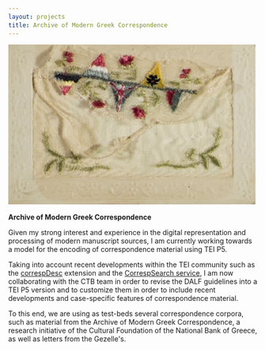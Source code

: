 ```yaml
---
layout: projects
title: Archive of Modern Greek Correspondence
---
```

<a href="http://www.europeana1914-1918.eu/nl/contributions/3436"><img src="../images/correspondence1.jpg" width="500"/></a>

**Archive of Modern Greek Correspondence**

Given my strong interest and experience in the digital representation and processing of modern manuscript sources, I am currently working towards a model for the encoding of correspondence material using TEI P5.

Taking into account recent developments within the TEI community such as the <a href="http://www.tei-c.org/release/doc/tei-p5-doc/en/html/ref-correspDesc.html">correspDesc</a> extension and the <a href="http://correspsearch.net">CorrespSearch service</a>, I am now collaborating with the CTB team in order to revise the DALF guidelines into a TEI P5 version and to customize them in order to include recent developments and case-specific features of correspondence material. 

To this end, we are using as test-beds several correspondence corpora, such as material from the Archive of Modern Greek Correspondence, a research initiative of the Cultural Foundation of the National Bank of Greece, as well as letters from the Gezelle's.
